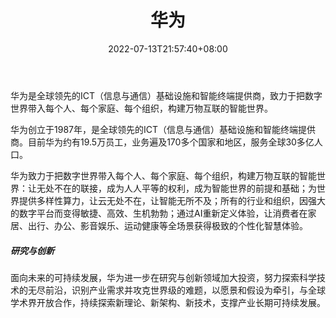 ﻿---
weight: 
title: "华为"
description: "华为是全球领先的ICT（信息与通信）基础设施和智能终端提供商，致力于把数字世界带入每个人、每个家庭、每个组织，构建万物互联的智能世界。"
date: 2022-07-13T21:57:40+08:00
lastmod: 2022-07-13T16:45:40+08:00
draft: false
authors: ["MineW"]
featuredImage: "257.jpg"
link: "https://www.huawei.com/cn/"
tags: ["华为","基础设施"]
categories: ["navigation"]
navigation: ["基础设施"]
lightgallery: true
toc: true
pinned: false
recommend: false
recommend1: false
---
华为是全球领先的ICT（信息与通信）基础设施和智能终端提供商，致力于把数字世界带入每个人、每个家庭、每个组织，构建万物互联的智能世界。

华为创立于1987年，是全球领先的ICT（信息与通信）基础设施和智能终端提供商。目前华为约有19.5万员工，业务遍及170多个国家和地区，服务全球30多亿人口。

华为致力于把数字世界带入每个人、每个家庭、每个组织，构建万物互联的智能世界：让无处不在的联接，成为人人平等的权利，成为智能世界的前提和基础；为世界提供多样性算力，让云无处不在，让智能无所不及；所有的行业和组织，因强大的数字平台而变得敏捷、高效、生机勃勃；通过AI重新定义体验，让消费者在家居、出行、办公、影音娱乐、运动健康等全场景获得极致的个性化智慧体验。

##### 研究与创新

面向未来的可持续发展，华为进一步在研究与创新领域加大投资，努力探索科学技术的无尽前沿，识别产业需求并攻克世界级的难题，以愿景和假设为牵引，与全球学术界开放合作，持续探索新理论、新架构、新技术，支撑产业长期可持续发展。